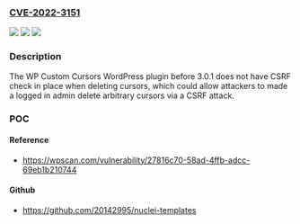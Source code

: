 ### [CVE-2022-3151](https://cve.mitre.org/cgi-bin/cvename.cgi?name=CVE-2022-3151)
![](https://img.shields.io/static/v1?label=Product&message=WP%20Custom%20Cursors&color=blue)
![](https://img.shields.io/static/v1?label=Version&message=3.0.1%3C%203.0.1%20&color=brighgreen)
![](https://img.shields.io/static/v1?label=Vulnerability&message=CWE-352%20Cross-Site%20Request%20Forgery%20(CSRF)&color=brighgreen)

### Description

The WP Custom Cursors WordPress plugin before 3.0.1 does not have CSRF check in place when deleting cursors, which could allow attackers to made a logged in admin delete arbitrary cursors via a CSRF attack.

### POC

#### Reference
- https://wpscan.com/vulnerability/27816c70-58ad-4ffb-adcc-69eb1b210744

#### Github
- https://github.com/20142995/nuclei-templates

